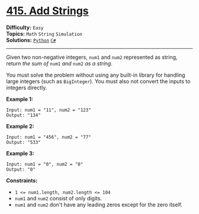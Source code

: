 # [415. Add Strings](https://leetcode.com/problems/add-strings/)

**Difficulty:** `Easy`  
**Topics:** `Math` `String` `Simulation`  
**Solutions:** [`Python`](../../src/python/challenges/problems/add_strings_test.py) [`C#`](../../src/csharp/challenges/Problems/AddStrings.cs)  

---

Given two non-negative integers, `num1` and `num2` represented as string, return *the sum of* `num1` *and* `num2` *as a string*.

You must solve the problem without using any built-in library for handling large integers (such as `BigInteger`). You must also not convert the inputs to integers directly.

**Example 1:**

```
Input: num1 = "11", num2 = "123"
Output: "134"
```

**Example 2:**

```
Input: num1 = "456", num2 = "77"
Output: "533"
```

**Example 3:**

```
Input: num1 = "0", num2 = "0"
Output: "0"
```

**Constraints:**

* `1 <= num1.length, num2.length <= 104`
* `num1` and `num2` consist of only digits.
* `num1` and `num2` don't have any leading zeros except for the zero itself.